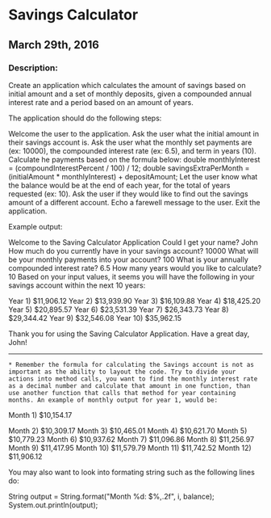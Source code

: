 # Savings Calculator

## March 29th, 2016

### Description:
Create an application which calculates the amount of savings based on initial amount and a set of monthly deposits, given a compounded annual interest rate and a period based on an amount of years.

The application should do the following steps:

Welcome the user to the application.
Ask the user what the initial amount in their savings account is.
Ask the user what the monthly set payments are (ex: 10000), the compounded interest rate (ex: 6.5), and term in years (10).
Calculate he payments based on the formula below:
double monthlyInterest = (compoundInterestPercent / 100) / 12;
double savingsExtraPerMonth =  (initialAmount * monthlyInterest) + depositAmount; 
Let the user know what the balance would be at the end of each year, for the total of years requested (ex: 10). 
Ask the user if they would like to find out the savings amount of a different account.
Echo a farewell message to the user.
Exit the application.

Example output:

Welcome to the Saving Calculator Application
Could I get your name? John
How much do you currently have in your savings account? 10000
What will be your monthly payments into your account? 100
What is your annually compounded interest rate? 6.5
How many years would you like to calculate? 10
Based on your input values, it seems you will have the following in your savings account within the next 10 years:

Year 1) $11,906.12
Year 2) $13,939.90
Year 3) $16,109.88
Year 4) $18,425.20
Year 5) $20,895.57
Year 6) $23,531.39
Year 7) $26,343.73
Year 8) $29,344.42
Year 9) $32,546.08
Year 10) $35,962.15

Thank you for using the Saving Calculator Application. 
Have a great day, John!

--------------------------------------------------------------------------------------------


	* Remember the formula for calculating the Savings account is not as important as the ability to layout the code. Try to divide your actions into method calls, you want to find the monthly interest rate as a decimal number and calculate that amount in one function, than use another function that calls that method for year containing months. An example of monthly output for year 1, would be:

Month 1) $10,154.17

Month 2) $10,309.17
Month 3) $10,465.01
Month 4) $10,621.70
Month 5) $10,779.23
Month 6) $10,937.62
Month 7) $11,096.86
Month 8) $11,256.97
Month 9) $11,417.95
Month 10) $11,579.79
Month 11) $11,742.52
Month 12) $11,906.12

You may also want to look into formating string such as the following lines do:

String output = String.format("Month %d: $%,.2f", i, balance);
System.out.println(output);
